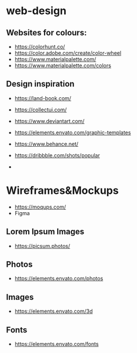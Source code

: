 # web-design

## Websites for colours:
* https://colorhunt.co/
* https://color.adobe.com/create/color-wheel
* https://www.materialpalette.com/
* https://www.materialpalette.com/colors 

## Design inspiration
* https://land-book.com/
* https://collectui.com/
* https://www.deviantart.com/
* https://elements.envato.com/graphic-templates
* https://www.behance.net/
* https://dribbble.com/shots/popular

* 

# Wireframes&Mockups 
* https://moqups.com/
* Figma
## Lorem Ipsum Images
* https://picsum.photos/
  
## Photos
* https://elements.envato.com/photos

## Images
* https://elements.envato.com/3d 


## Fonts
* https://elements.envato.com/fonts


